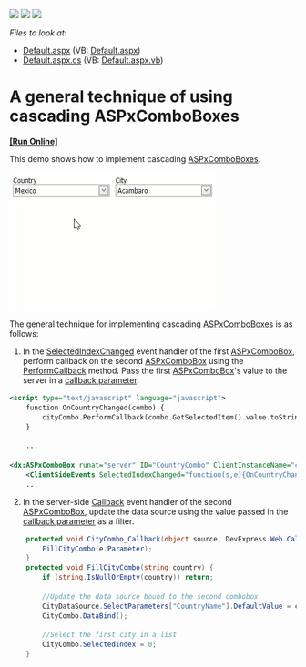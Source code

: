 <!-- default badges list -->
![](https://img.shields.io/endpoint?url=https://codecentral.devexpress.com/api/v1/VersionRange/128532327/13.1.4%2B)
[![](https://img.shields.io/badge/Open_in_DevExpress_Support_Center-FF7200?style=flat-square&logo=DevExpress&logoColor=white)](https://supportcenter.devexpress.com/ticket/details/E2355)
[![](https://img.shields.io/badge/📖_How_to_use_DevExpress_Examples-e9f6fc?style=flat-square)](https://docs.devexpress.com/GeneralInformation/403183)
<!-- default badges end -->
<!-- default file list -->
*Files to look at*:

* [Default.aspx](./CS/WebSite/Default.aspx) (VB: [Default.aspx](./VB/WebSite/Default.aspx))
* [Default.aspx.cs](./CS/WebSite/Default.aspx.cs) (VB: [Default.aspx.vb](./VB/WebSite/Default.aspx.vb))
<!-- default file list end -->
# A general technique of using cascading ASPxComboBoxes
<!-- run online -->
**[[Run Online]](https://codecentral.devexpress.com/e2355/)**
<!-- run online end -->

This demo shows how to implement cascading [ASPxComboBoxes](https://docs.devexpress.com/AspNet/DevExpress.Web.ASPxComboBox).

![example demo](demo.gif)


The general technique for implementing cascading [ASPxComboBoxes](https://docs.devexpress.com/AspNet/DevExpress.Web.ASPxComboBox) is as follows:

1. In the [SelectedIndexChanged](https://docs.devexpress.com/AspNet/js-ASPxClientComboBox.SelectedIndexChanged) event handler of the first [ASPxComboBox](https://docs.devexpress.com/AspNet/DevExpress.Web.ASPxComboBox), perform callback on the second [ASPxComboBox](https://docs.devexpress.com/AspNet/DevExpress.Web.ASPxComboBox) using the [PerformCallback](https://docs.devexpress.com/AspNet/js-ASPxClientCallback.PerformCallback(parameter)) method. Pass the first [ASPxComboBox](https://docs.devexpress.com/AspNet/DevExpress.Web.ASPxComboBox)'s value to the server in a [callback parameter](https://docs.devexpress.com/AspNet/js-ASPxClientCallback.PerformCallback(parameter)#parameters).
```xml
<script type="text/javascript" language="javascript">
    function OnCountryChanged(combo) {
        cityCombo.PerformCallback(combo.GetSelectedItem().value.toString());
    }
    
    ...

<dx:ASPxComboBox runat="server" ID="CountryCombo" ClientInstanceName="countryCombo" ...>
    <ClientSideEvents SelectedIndexChanged="function(s,e){OnCountryChanged(s);}"/>
    ...
```
2. In the server-side [Callback](https://docs.devexpress.com/AspNet/DevExpress.Web.ASPxCallback.Callback) event handler of the second [ASPxComboBox](https://docs.devexpress.com/AspNet/DevExpress.Web.ASPxComboBox), update the data source using the value passed in the [callback parameter](https://docs.devexpress.com/AspNet/js-ASPxClientCallback.PerformCallback(parameter)#parameters) as a filter.
``` c#
    protected void CityCombo_Callback(object source, DevExpress.Web.CallbackEventArgsBase e) {
        FillCityCombo(e.Parameter);
    }
    protected void FillCityCombo(string country) {
        if (string.IsNullOrEmpty(country)) return;
        
        //Update the data source bound to the second combobox.
        CityDataSource.SelectParameters["CountryName"].DefaultValue = country;
        CityCombo.DataBind();

        //Select the first city in a list
        CityCombo.SelectedIndex = 0;
    }
```

